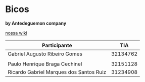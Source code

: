 # Bicos 

**by Antedeguemon company**

[nossa wiki](https://github.com/gabrielms201/Bicos/wiki)


|Participante                              |     TIA    |
|------------------------------------------|------------|
| Gabriel Augusto Ribeiro Gomes            |  32134762  |
|                                          |            |
| Paulo Henrique Braga Cechinel            |  32151128  |
| Ricardo Gabriel Marques dos Santos Ruiz  |  31234908  |

